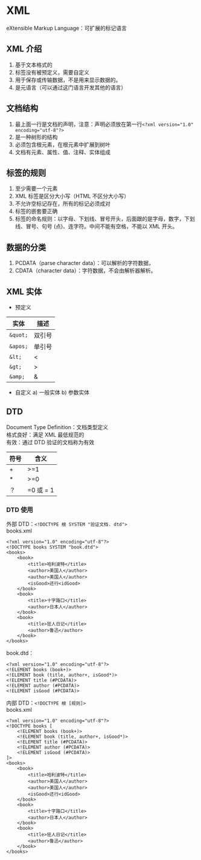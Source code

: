 # XML

eXtensible Markup Language：可扩展的标记语言

## XML 介绍

1.  基于文本格式的
2.  标签没有被预定义，需要自定义
3.  用于保存或传输数据，不是用来显示数据的。
4.  是元语言（可以通过这门语言开发其他的语言）

## 文档结构

1.  最上面一行是文档的声明，注意：声明必须放在第一行`<?xml version="1.0" encoding="utf-8"?>`
2.  是一种树形的结构
3.  必须包含根元素，在根元素中扩展到树叶
4.  文档有元素、属性、值、注释、实体组成

## 标签的规则

1.  至少需要一个元素
2.  XML 标签是区分大小写（HTML 不区分大小写）
3.  不允许空标记存在，所有的标记必须成对
4.  标签的嵌套要正确
5.  标签的命名规则：以字母、下划线、冒号开头，后面跟的是字母，数字，下划线、冒号、句号 (点)、连字符。中间不能有空格，不能以 XML 开头。

## 数据的分类

1.  PCDATA（parse character data）：可以解析的字符数据，
2.  CDATA（character data）：字符数据，不会由解析器解析。

## XML 实体

-   预定义

| 实体       | 描述   |
| -------- | ---- |
| `&quot;` | 双引号  |
| `&apos;` | 单引号  |
| `&lt;`   | &lt; |
| `&gt;`   | >    |
| `&amp;`  | &    |

-   自定义
    a)	一般实体
    b)	参数实体

## DTD

Document Type Definition：文档类型定义  
格式良好：满足 XML 最低规范的  
有效：通过 DTD 验证的文档称为有效  

| 符号  | 含义       |
| --- | -------- |
| +   | >=1      |
| \*  | >=0      |
| ？   | =0 或 = 1 |

### DTD 使用

外部 DTD：`<!DOCTYPE 根 SYSTEM "验证文档. dtd">`  
books.xml

    <?xml version="1.0" encoding="utf-8"?>
    <!DOCTYPE books SYSTEM "book.dtd">
    <books>
    	<book>
    		<title>哈利波特</title>
    		<author>美国人</author>
    		<author>美国人</author>
    		<isGood>还行<idGood>
    	</book>
    	<book>
    		<title>十字路口</title>
    		<author>日本人</author>
    	</book>
    	<book>
    		<title>狂人日记</title>
    		<author>鲁迅</author>
    	</book>
    </books>	

book.dtd：

    <?xml version="1.0" encoding="utf-8"?>
    <!ELEMENT books (book+)>
    <!ELEMENT book (title, author+, isGood*)>
    <!ELEMENT title (#PCDATA)>
    <!ELEMENT author (#PCDATA)>
    <!ELEMENT isGood (#PCDATA)>

内部 DTD：`<!DOCTYPE 根 [规则]>`  
books.xml

    <?xml version="1.0" encoding="utf-8"?>
    <!DOCTYPE books [
    	<!ELEMENT books (book+)>
    	<!ELEMENT book (title, author+, isGood*)>
    	<!ELEMENT title (#PCDATA)>
    	<!ELEMENT author (#PCDATA)>
    	<!ELEMENT isGood (#PCDATA)>
    ]>
    <books>
    	<book>
    		<title>哈利波特</title>
    		<author>美国人</author>
    		<author>美国人</author>
    		<isGood>还行<idGood>
    	</book>
    	<book>
    		<title>十字路口</title>
    		<author>日本人</author>
    	</book>
    	<book>
    		<title>狂人日记</title>
    		<author>鲁迅</author>
    	</book>
    </books>	
